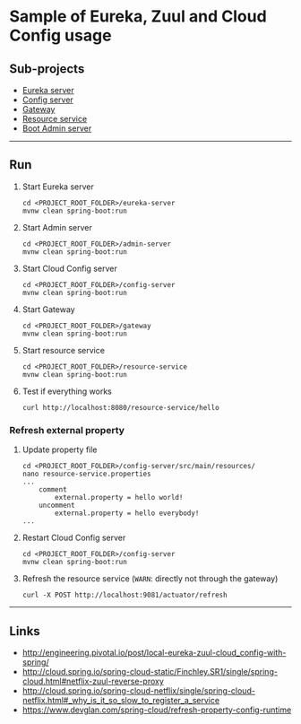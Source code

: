 
# Sample of Eureka, Zuul and Cloud Config usage

## Sub-projects

* [Eureka server](eureka-server/)
* [Config server](config-server/)
* [Gateway](gateway/)
* [Resource service](resource-service/)
* [Boot Admin server](admin-server/)

---

## Run

1. Start Eureka server
	```
	cd <PROJECT_ROOT_FOLDER>/eureka-server
	mvnw clean spring-boot:run
	```

2. Start Admin server
	```
	cd <PROJECT_ROOT_FOLDER>/admin-server
	mvnw clean spring-boot:run
	```

3. Start Cloud Config server
	```
	cd <PROJECT_ROOT_FOLDER>/config-server
	mvnw clean spring-boot:run
	```

4. Start Gateway
	```
	cd <PROJECT_ROOT_FOLDER>/gateway
	mvnw clean spring-boot:run
	```

5. Start resource service
	```
	cd <PROJECT_ROOT_FOLDER>/resource-service
	mvnw clean spring-boot:run
	```

6. Test if everything works
	```
	curl http://localhost:8080/resource-service/hello
	```

### Refresh external property

1. Update property file
	```
	cd <PROJECT_ROOT_FOLDER>/config-server/src/main/resources/
	nano resource-service.properties
	...
		comment
			external.property = hello world!
		uncomment
			external.property = hello everybody!
	...
	```

2. Restart Cloud Config server
	```
	cd <PROJECT_ROOT_FOLDER>/config-server
	mvnw clean spring-boot:run
	```

3. Refresh the resource service (`WARN`: directly not through the gateway)
	```
	curl -X POST http://localhost:9081/actuator/refresh
	```

---

## Links

* http://engineering.pivotal.io/post/local-eureka-zuul-cloud_config-with-spring/
* http://cloud.spring.io/spring-cloud-static/Finchley.SR1/single/spring-cloud.html#netflix-zuul-reverse-proxy
* http://cloud.spring.io/spring-cloud-netflix/single/spring-cloud-netflix.html#_why_is_it_so_slow_to_register_a_service
* https://www.devglan.com/spring-cloud/refresh-property-config-runtime
